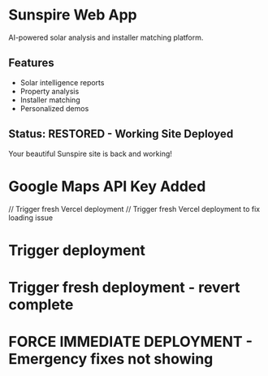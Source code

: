 # Sunspire Web App

AI-powered solar analysis and installer matching platform.

## Features

- Solar intelligence reports
- Property analysis
- Installer matching
- Personalized demos

## Status: RESTORED - Working Site Deployed

Your beautiful Sunspire site is back and working!
# Google Maps API Key Added
// Trigger fresh Vercel deployment
// Trigger fresh Vercel deployment to fix loading issue
# Trigger deployment
# Trigger fresh deployment - revert complete
# FORCE IMMEDIATE DEPLOYMENT - Emergency fixes not showing
